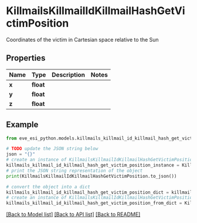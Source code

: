 # KillmailsKillmailIdKillmailHashGetVictimPosition

Coordinates of the victim in Cartesian space relative to the Sun 

## Properties

Name | Type | Description | Notes
------------ | ------------- | ------------- | -------------
**x** | **float** |  | 
**y** | **float** |  | 
**z** | **float** |  | 

## Example

```python
from eve_esi_python.models.killmails_killmail_id_killmail_hash_get_victim_position import KillmailsKillmailIdKillmailHashGetVictimPosition

# TODO update the JSON string below
json = "{}"
# create an instance of KillmailsKillmailIdKillmailHashGetVictimPosition from a JSON string
killmails_killmail_id_killmail_hash_get_victim_position_instance = KillmailsKillmailIdKillmailHashGetVictimPosition.from_json(json)
# print the JSON string representation of the object
print(KillmailsKillmailIdKillmailHashGetVictimPosition.to_json())

# convert the object into a dict
killmails_killmail_id_killmail_hash_get_victim_position_dict = killmails_killmail_id_killmail_hash_get_victim_position_instance.to_dict()
# create an instance of KillmailsKillmailIdKillmailHashGetVictimPosition from a dict
killmails_killmail_id_killmail_hash_get_victim_position_from_dict = KillmailsKillmailIdKillmailHashGetVictimPosition.from_dict(killmails_killmail_id_killmail_hash_get_victim_position_dict)
```
[[Back to Model list]](../README.md#documentation-for-models) [[Back to API list]](../README.md#documentation-for-api-endpoints) [[Back to README]](../README.md)


